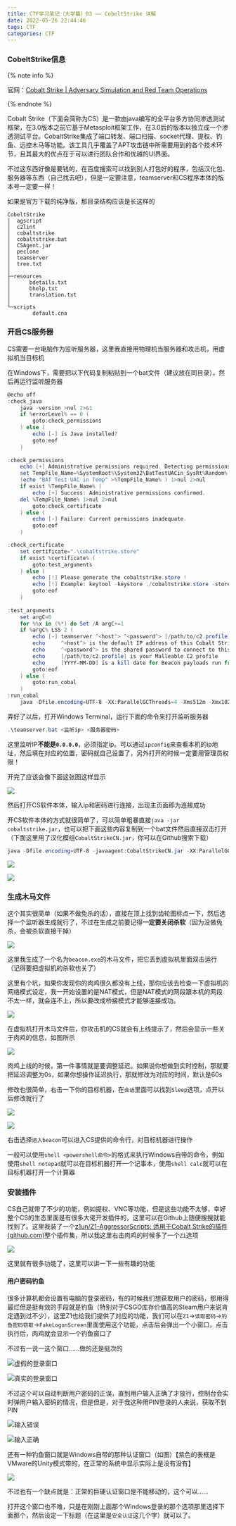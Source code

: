 ```yaml
---
title: CTF学习笔记（大学篇）03 —— CobeltStrike 详解
date: 2022-05-26 22:44:46
tags: CTF
categories: CTF
---
```


### CobeltStrike信息

{% note info %}

官网：[Cobalt Strike | Adversary Simulation and Red Team Operations](https://www.cobaltstrike.com/)

{% endnote %}

Cobalt Strike（下面会简称为CS）是一款由java编写的全平台多方协同渗透测试框架，在3.0版本之前它基于Metasploit框架工作，在3.0后的版本以独立成一个渗透测试平台。CobaltStrike集成了端口转发、端口扫描、socket代理、提权、钓鱼、远控木马等功能。该工具几乎覆盖了APT攻击链中所需要用到的各个技术环节，且其最大的优点在于可以进行团队合作和优越的UI界面。

不过这东西好像是要钱的，在百度搜索可以找到别人打包好的程序，包括汉化包、服务器等东西（自己找去吧），但是一定要注意，teamserver和CS程序本体的版本号一定要一样！

如果是官方下载的纯净版，那目录结构应该是长这样的

```
CobeltStrike
│  agscript
│  c2lint
│  cobaltstrike
│  cobaltstrike.bat
│  CSAgent.jar
│  peclone
│  teamserver
│  tree.txt
│  
├─resources
│      bdetails.txt
│      bhelp.txt
│      translation.txt
│      
└─scripts
        default.cna
```

### 开启CS服务器

CS需要一台电脑作为监听服务器，这里我直接用物理机当服务器和攻击机，用虚拟机当目标机

在Windows下，需要把以下代码复制粘贴到一个bat文件（建议放在同目录），然后再运行监听服务器

```powershell
@echo off   
:check_java
    java -version >nul 2>&1
    if %errorLevel% == 0 (
        goto:check_permissions
    ) else (
        echo [-] is Java installed?
        goto:eof
    )
    
:check_permissions
    echo [+] Administrative permissions required. Detecting permissions...
    set TempFile_Name=%SystemRoot%\System32\BatTestUACin_SysRt%Random%.batemp
    (echo "BAT Test UAC in Temp" >%TempFile_Name% ) 1>nul 2>nul
    if exist %TempFile_Name% (
        echo [+] Success: Administrative permissions confirmed.
	del %TempFile_Name% 1>nul 2>nul
        goto:check_certificate
    ) else (
        echo [-] Failure: Current permissions inadequate.
        goto:eof
    )

:check_certificate
    set certificate=".\cobaltstrike.store"
    if exist %certificate% (
        goto:test_arguments
    ) else (
        echo [!] Please generate the cobaltstrike.store !
        echo [!] Example: keytool -keystore ./cobaltstrike.store -storepass 123456 -keypass 123456 -genkey -keyalg RSA -alias cobaltstrike -dname "CN=Major Cobalt Strike, OU=AdvancedPenTesting, O=cobaltstrike, L=Somewhere, S=Cyberspace, C=Earth"
        goto:eof
    )
    
:test_arguments
    set argC=0
    for %%x in (%*) do Set /A argC+=1
    if %argC% LSS 2 (
        echo [-] teamserver ^<host^> ^<password^> [/path/to/c2.profile] [YYYY-MM-DD]
        echo     ^<host^> is the default IP address of this Cobalt Strike team server
        echo     ^<password^> is the shared password to connect to this server
        echo     [/path/to/c2.profile] is your Malleable C2 profile
        echo     [YYYY-MM-DD] is a kill date for Beacon payloads run from this server
        goto:eof
    ) else (
        goto:run_cobal
    )
:run_cobal
    java -Dfile.encoding=UTF-8 -XX:ParallelGCThreads=4 -Xms512m -Xmx1024m -Dcobaltstrike.server_port=50050 -Djavax.net.ssl.keyStore=./cobaltstrike.store -Djavax.net.ssl.keyStorePassword=123456 -server -XX:+AggressiveHeap -XX:+UseParallelGC -classpath ./cobaltstrike.jar server.TeamServer %*
```

弄好了以后，打开Windows Terminal，运行下面的命令来打开监听服务器

```powershell
.\teamserver.bat <监听ip> <服务器密码>
```

这里监听IP**不能是`0.0.0.0`**，必须指定ip。可以通过`ipconfig`来查看本机的ip地址，然后填在对应的位置，密码就自己设置了，另外打开的时候一定要用管理员权限！

开完了应该会像下面这张图这样显示

![](https://gamernotitle.coding.net/p/assets/d/assets/git/raw/master/img/CTF-in-College-3/WindowsTerminal-20220526-225658.png?download=true)

然后打开CS软件本体，输入ip和密码进行连接，出现主页面即为连接成功

开CS软件本体的方式就很简单了，可以简单粗暴直接`java -jar cobaltstrike.jar`，也可以把下面这些内容复制到一个bat文件然后直接双击打开（下面这里用了汉化模组`CobaltStrikeCN.jar`，你可以在Github搜索下载）

```powershell
java -Dfile.encoding=UTF-8 -javaagent:CobaltStrikeCN.jar -XX:ParallelGCThreads=4 -XX:+AggressiveHeap -XX:+UseParallelGC  -jar cobaltstrike.jar
```

![](https://gamernotitle.coding.net/p/assets/d/assets/git/raw/master/img/CTF-in-College-3/java-20220526-230047.png?download=true)

![](https://gamernotitle.coding.net/p/assets/d/assets/git/raw/master/img/CTF-in-College-3/java-20220526-230431.png?download=true)

### 生成木马文件

这个其实很简单（如果不做免杀的话），直接在顶上找到齿轮图标点一下，然后选择一个监听器生成就行了，不过在生成之前要记得**一定要关闭杀软**（因为没做免杀，会被杀软直接干掉）

![](https://gamernotitle.coding.net/p/assets/d/assets/git/raw/master/img/CTF-in-College-3/java-20220526-230651.png?download=true)

这里我生成了一个名为`beacon.exe`的木马文件，把它丢到虚拟机里面双击运行（记得要把虚拟机的杀软也关了）

这里有个坑，如果你发现你的肉鸡很久都没有上线，那你应该去检查一下虚拟机的网络模式设定，我一开始设置的是NAT模式，但是NAT模式的网段跟本机的网段不太一样，就会连不上，所以要改成桥接模式才能够连接成功。

![](https://gamernotitle.coding.net/p/assets/d/assets/git/raw/master/img/CTF-in-College-3/vmware-20220526-230905.jpg?download=true)

在虚拟机打开木马文件后，你攻击机的CS就会有上线提示了，然后会显示一些关于肉鸡的信息，如图所示

![](https://gamernotitle.coding.net/p/assets/d/assets/git/raw/master/img/CTF-in-College-3/java-20220526-231119.png?download=true)

肉鸡上线的时候，第一件事情就是要调整延迟。如果说你想做到实时控制，那就要把延迟调整为0s，如果你想操作延迟执行，那就修改为对应的时间，默认是60s

修改也很简单，右击一下你的目标机器，在`会话`里面可以找到`Sleep`选项，点开以后修改就行了

![](https://gamernotitle.coding.net/p/assets/d/assets/git/raw/master/img/CTF-in-College-3/java-20220526-231310.png?download=true)

![](https://gamernotitle.coding.net/p/assets/d/assets/git/raw/master/img/CTF-in-College-3/java-20220526-231346.png?download=true)

右击选择`进入beacon`可以进入CS提供的命令行，对目标机器进行操作

一般可以使用`shell <powershell命令>`的格式来执行Windows自带的命令，例如使用`shell notepad`就可以在目标机器打开一个记事本，使用`shell calc`就可以在目标机器打开一个计算器

### 安装插件

CS自己就带了不少的功能，例如提权、VNC等功能，但是这些功能不太够，幸好整个CS的生态里面是有很多大佬开发插件的，这里可以在Github上随便搜搜就能找到了。这里我装了一个[z1un/Z1-AggressorScripts: 适用于Cobalt Strike的插件 (github.com)](https://github.com/z1un/Z1-AggressorScripts)整个插件集，所以我这里右击肉鸡的时候多了一个`Z1`选项

![](https://gamernotitle.coding.net/p/assets/d/assets/git/raw/master/img/CTF-in-College-3/java-20220526-231744.png?download=true)

这里就有很多功能了，这里可以讲一下一些有趣的功能

#### 用户密码钓鱼

很多计算机都会设置有电脑的登录密码，有的时候我们想获取用户的密码，那用得最烂但是挺有效的手段就是钓鱼（特别对于CSGO库存价值高的Steam用户来说肯定遇到过不少），这里Z1也给我们提供了对应的功能，我们可以在`Z1`->`读取密码`->`钓鱼密码窃取`->`FakeLogonScreen`里面使用这个功能，点击后会弹出一个小窗口，点击执行后，肉鸡就会显示一个钓鱼窗口了

不过有一说一这个窗口……做的还是挺次的

![虚假的登录窗口](https://gamernotitle.coding.net/p/assets/d/assets/git/raw/master/img/CTF-in-College-3/vmware-20220526-232727.jpg?download=true)

![真实的登录窗口](https://gamernotitle.coding.net/p/assets/d/assets/git/raw/master/img/CTF-in-College-3/vmware-20220526-232450.jpg?download=true)

不过这个可以自动判断用户密码的正误，直到用户输入正确了才放行，控制台会实时弹用户输入密码的情况，但是但是，对于我这种用PIN登录的人来说，获取不到PIN

![输入错误](https://gamernotitle.coding.net/p/assets/d/assets/git/raw/master/img/CTF-in-College-3/java-20220526-232917.png?download=true)

![输入正确](https://gamernotitle.coding.net/p/assets/d/assets/git/raw/master/img/CTF-in-College-3/java-20220526-232929.png?download=true)

还有一种钓鱼窗口就是Windows自带的那种认证窗口（如图）【紫色的表框是VMware的Unity模式带的，在正常的系统中显示实际上是没有没有】

![](https://gamernotitle.coding.net/p/assets/d/assets/git/raw/master/img/CTF-in-College-3/vmware-20220526-233132.png?download=true)

不过也有一个缺点就是：正常的巨硬认证窗口是不能移动的，这个可以……

打开这个窗口也不难，只是在刚刚上面那个Windows登录的那个选项那里选择下面那个，然后设定一下标题（在这里是`安全认证`这几个字）就可以了。


